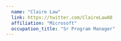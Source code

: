 ```yaml
---
  name: "Claire Law"
  link: https://twitter.com/ClaireLaw88
  affiliation: "Microsoft"
  occupation_title: "Sr Program Manager"
---
```

